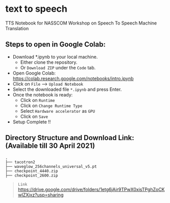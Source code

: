 
# text to speech
TTS Notebook for NASSCOM Workshop on Speech To Speech Machine Translation

## Steps to open in Google Colab:

 - Download *.ipynb to your local machine.
 	- Either clone the repository.
 	- Or `Download ZIP` under the `Code` tab.
 - Open Google Colab: https://colab.research.google.com/notebooks/intro.ipynb
 - Click on `File` --> `Upload Notebook`
 - Select the downloaded file `*.ipynb` and press Enter.
 - Once the notebook is ready:
	 -  Click on `Runtime`
	 -  Click on `Change Runtime Type`
	 -  Select `Hardware accelerator` as `GPU`
	 -  Click on `Save`
 - Setup Complete !!

 ## Directory Structure and Download Link: (Available till 30 April 2021)
 
    .
    ├── tacotron2                   
    ├── waveglow_256channels_universal_v5.pt
    ├── checkpoint_4440.zip                 
    ├── checkpoint_2600.zip                    
    
 > `Link` https://drive.google.com/drive/folders/1etg6jAir9TPwX0xisTPghZoCKwIZXjxz?usp=sharing
    
    
